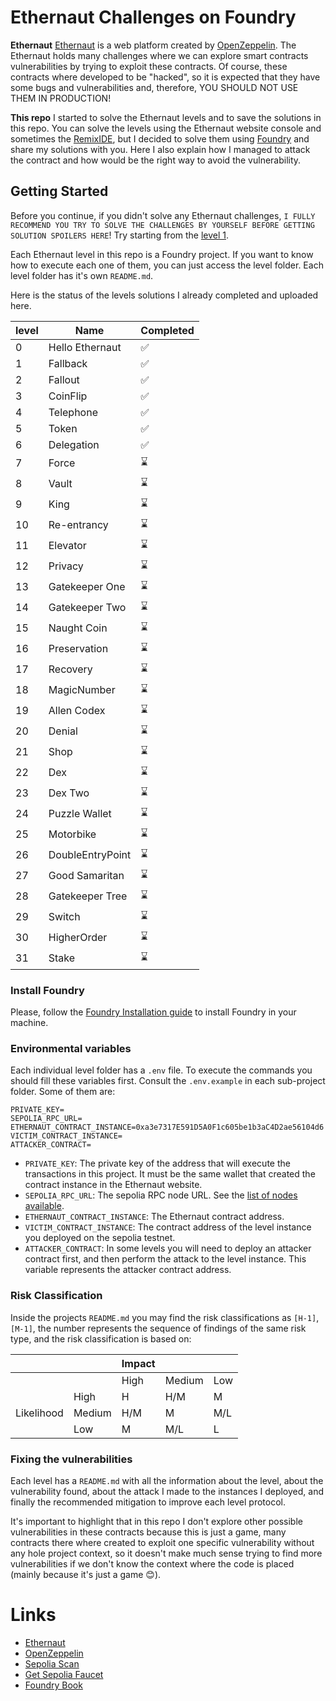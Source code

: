 # Ethernaut Challenges on Foundry

**Ethernaut**
[Ethernaut](https://ethernaut.openzeppelin.com/) is a web platform created by [OpenZeppelin](https://www.openzeppelin.com/). The Ethernaut holds many challenges where we can explore smart contracts vulnerabilities by trying to exploit these contracts. Of course, these contracts where developed to be "hacked", so it is expected that they have some bugs and vulnerabilities and, therefore, YOU SHOULD NOT USE THEM IN PRODUCTION!

**This repo**
I started to solve the Ethernaut levels and to save the solutions in this repo. You can solve the levels using the Ethernaut website console and sometimes the [RemixIDE](https://remix.ethereum.org), but I decided to solve them using [Foundry](https://book.getfoundry.sh/) and share my solutions with you. Here I also explain how I managed to attack the contract and how would be the right way to avoid the vulnerability.

## Getting Started

Before you continue, if you didn't solve any Ethernaut challenges, `I FULLY RECOMMEND YOU TRY TO SOLVE THE CHALLENGES BY YOURSELF BEFORE GETTING SOLUTION SPOILERS HERE`! Try starting from the [level 1](https://ethernaut.openzeppelin.com/level/0x7E0f53981657345B31C59aC44e9c21631Ce710c7).

Each Ethernaut level in this repo is a Foundry project. If you want to know how to execute each one of them, you can just access the level folder. Each level folder has it's own `README.md`.

Here is the status of the levels solutions I already completed and uploaded here.

| level | Name             | Completed |
| ----- | ---------------- | --------- |
| 0     | Hello Ethernaut  | ✅         |
| 1     | Fallback         | ✅         |
| 2     | Fallout          | ✅         |
| 3     | CoinFlip         | ✅         |
| 4     | Telephone        | ✅         |
| 5     | Token            | ✅         |
| 6     | Delegation       | ✅         |
| 7     | Force            | ⌛️         |
| 8     | Vault            | ⌛️         |
| 9     | King             | ⌛️         |
| 10    | Re-entrancy      | ⌛️         |
| 11    | Elevator         | ⌛️         |
| 12    | Privacy          | ⌛️         |
| 13    | Gatekeeper One   | ⌛️         |
| 14    | Gatekeeper Two   | ⌛️         |
| 15    | Naught Coin      | ⌛️         |
| 16    | Preservation     | ⌛️         |
| 17    | Recovery         | ⌛️         |
| 18    | MagicNumber      | ⌛️         |
| 19    | Allen Codex      | ⌛️         |
| 20    | Denial           | ⌛️         |
| 21    | Shop             | ⌛️         |
| 22    | Dex              | ⌛️         |
| 23    | Dex Two          | ⌛️         |
| 24    | Puzzle Wallet    | ⌛️         |
| 25    | Motorbike        | ⌛️         |
| 26    | DoubleEntryPoint | ⌛️         |
| 27    | Good Samaritan   | ⌛️         |
| 28    | Gatekeeper Tree  | ⌛️         |
| 29    | Switch           | ⌛️         |
| 30    | HigherOrder      | ⌛️         |
| 31    | Stake            | ⌛️         |

### Install Foundry

Please, follow the [Foundry Installation guide](https://book.getfoundry.sh/getting-started/installation) to install Foundry in your machine.

### Environmental variables

Each individual level folder has a `.env` file. To execute the commands you should fill these variables first. Consult the `.env.example` in each sub-project folder. Some of them are:

```text
PRIVATE_KEY=
SEPOLIA_RPC_URL=
ETHERNAUT_CONTRACT_INSTANCE=0xa3e7317E591D5A0F1c605be1b3aC4D2ae56104d6
VICTIM_CONTRACT_INSTANCE=
ATTACKER_CONTRACT=
```

- `PRIVATE_KEY`: The private key of the address that will execute the transactions in this project. It must be the same wallet that created the contract instance in the Ethernaut website.
- `SEPOLIA_RPC_URL`: The sepolia RPC node URL. See the [list of nodes available](https://chainlist.org/chain/11155111).
- `ETHERNAUT_CONTRACT_INSTANCE`: The Ethernaut contract address. 
- `VICTIM_CONTRACT_INSTANCE`: The contract address of the level instance you deployed on the sepolia testnet.
- `ATTACKER_CONTRACT`: In some levels you will need to deploy an attacker contract first, and then perform the attack to the level instance. This variable represents the attacker contract address.

### Risk Classification

Inside the projects `README.md` you may find the risk classifications as `[H-1]`, `[M-1]`, the number represents the sequence of findings of the same risk type, and the risk classification is based on:

|            |        | Impact |        |     |
| ---------- | ------ | ------ | ------ | --- |
|            |        | High   | Medium | Low |
|            | High   | H      | H/M    | M   |
| Likelihood | Medium | H/M    | M      | M/L |
|            | Low    | M      | M/L    | L   |

### Fixing the vulnerabilities

Each level has a `README.md` with all the information about the level, about the vulnerability found, about the attack I made to the instances I deployed, and finally the recommended mitigation to improve each level protocol.

It's important to highlight that in this repo I don't explore other possible vulnerabilities in these contracts because this is just a game, many contracts there where created to exploit one specific vulnerability without any hole project context, so it doesn't make much sense trying to find more vulnerabilities if we don't know the context where the code is placed (mainly because it's just a game 😊).

# Links

- [Ethernaut](https://ethernaut.openzeppelin.com/)
- [OpenZeppelin](https://www.openzeppelin.com/)
- [Sepolia Scan](https://sepolia.etherscan.io/)
- [Get Sepolia Faucet](https://www.alchemy.com/faucets/ethereum-sepolia)
- [Foundry Book](https://book.getfoundry.sh/)